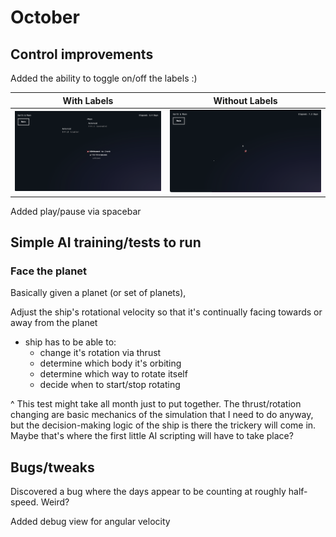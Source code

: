 # October

## Control improvements

Added the ability to toggle on/off the labels :)

| With Labels                               | Without Labels                                  |
| ----------------------------------------- | ----------------------------------------------- |
| ![With Labels](./october/with-labels.png) | ![Without Labels](./october/without-labels.png) |

Added play/pause via spacebar

## Simple AI training/tests to run

### Face the planet

Basically given a planet (or set of planets),

Adjust the ship's rotational velocity so that it's continually facing towards or away from the planet

- ship has to be able to:
  - change it's rotation via thrust
  - determine which body it's orbiting
  - determine which way to rotate itself
  - decide when to start/stop rotating

^ This test might take all month just to put together. The thrust/rotation changing are basic mechanics of the simulation that I need to do anyway, but the decision-making logic of the ship is there the trickery will come in. Maybe that's where the first little AI scripting will have to take place?

## Bugs/tweaks

Discovered a bug where the days appear to be counting at roughly half-speed. Weird?

Added debug view for angular velocity
